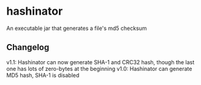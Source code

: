 # hashinator
An executable jar that generates a file's md5 checksum

## Changelog
v1.1: Hashinator can now generate SHA-1 and CRC32 hash, though the last one has lots of zero-bytes at the beginning
v1.0: Hashinator can generate MD5 hash, SHA-1 is disabled
